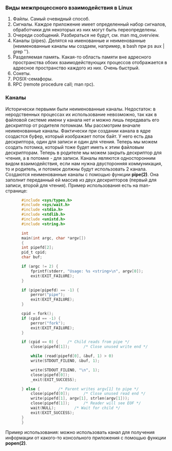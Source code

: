 ### Виды межпроцессного взаимодействия в Linux

1. Файлы. Самый очевидный способ.
2. Сигналы. Каждое приложение имеет определенный набор сигналов, обработчики для некоторых из них могут быть переопределены.
3. Очереди сообщений. Разбираться не будут, см. man mq_overview.
4. Каналы (pipes). Делятся на именованные и неименованные (неименованные каналы мы создаем, например, в bash при ps aux | grep '').
5. Разделяемая память. Какая-то область памяти вне адресного пространства обоих взаимодействующих процессов отображается в адресное пространство каждого из них. Очень быстрый.
6. Сокеты.
7. POSIX-семафоры.
8. RPC (remote procedure call; man rpc).

### Каналы

Исторически первыми были неименованные каналы. Недостаток: в неродственных процессах их использование невозможно, так как в файловой системе имени у канала нет и можно лишь передавать его дескриптор от родителя потомкам.
Мы рассмотрим вначале неименованные каналы. Фактически при создании канала в ядре создастся буфер, который изображает поток байт. У него есть два дескриптора, один для записи и один для чтения. Теперь мы можем создать потомка, который тоже будет иметь к этим файловым дескрипторам. Теперь в родителе мы можем закрыть дескриптор для чтения, а в потомке - для записи. 
Каналы являются односторонним видом взаимодействия, если нам нужна двусторонняя коммуникация, то и родитель, и потомок должны будут использовать 2 канала.
Создаются неименованные каналы с помощью функции **pipe(2)**. Она заполнит переданный ей массив из двух дескрипторов (первый для записи, второй для чтения). Пример использования есть на man-странице:
```c
       #include <sys/types.h>
       #include <sys/wait.h>
       #include <stdio.h>
       #include <stdlib.h>
       #include <unistd.h>
       #include <string.h>

       int
       main(int argc, char *argv[])
       {
	   int pipefd[2];
	   pid_t cpid;
	   char buf;

	   if (argc != 2) {
	       fprintf(stderr, "Usage: %s <string>\n", argv[0]);
	       exit(EXIT_FAILURE);
	   }

	   if (pipe(pipefd) == -1) {
	       perror("pipe");
	       exit(EXIT_FAILURE);
	   }

	   cpid = fork();
	   if (cpid == -1) {
	       perror("fork");
	       exit(EXIT_FAILURE);
	   }

	   if (cpid == 0) {    /* Child reads from pipe */
	       close(pipefd[1]);	  /* Close unused write end */

	       while (read(pipefd[0], &buf, 1) > 0)
		   write(STDOUT_FILENO, &buf, 1);

	       write(STDOUT_FILENO, "\n", 1);
	       close(pipefd[0]);
	       _exit(EXIT_SUCCESS);

	   } else {	       /* Parent writes argv[1] to pipe */
	       close(pipefd[0]);	  /* Close unused read end */
	       write(pipefd[1], argv[1], strlen(argv[1]));
	       close(pipefd[1]);	  /* Reader will see EOF */
	       wait(NULL);		  /* Wait for child */
	       exit(EXIT_SUCCESS);
	   }
       }
```
Пример использования: можно использовать канал для получения информации от какого-то консольного приложения с помощью функции **popen(2)**.

